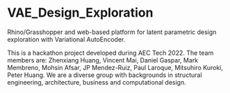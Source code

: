 # VAE_Design_Exploration
Rhino/Grasshopper and web-based platform for latent parametric design exploration with Variational AutoEncoder.

This is a hackathon project developed during AEC Tech 2022. The team members are: Zhenxiang Huang, Vincent Mai, Daniel Gaspar, Mark Membreno, Mohsin Afsar, JP Mendez-Ruiz, Paul Laroque, Mitsuhiro Kuroki, Peter Huang. We are a diverse group with backgrounds in structural engineering, architecture, business and computational design.
